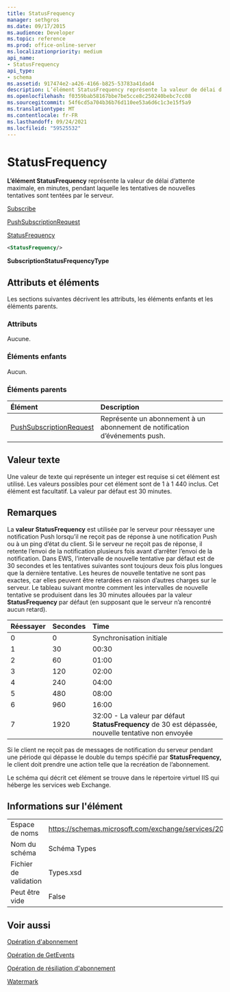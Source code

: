 ```yaml
---
title: StatusFrequency
manager: sethgros
ms.date: 09/17/2015
ms.audience: Developer
ms.topic: reference
ms.prod: office-online-server
ms.localizationpriority: medium
api_name:
- StatusFrequency
api_type:
- schema
ms.assetid: 917474e2-a426-4166-b825-53783a41dad4
description: L’élément StatusFrequency représente la valeur de délai d’attente maximale, en minutes, pendant laquelle les tentatives de nouvelles tentatives sont tentées par le serveur.
ms.openlocfilehash: f0359bab58167bbe7be5cce8c250240bebc7cc08
ms.sourcegitcommit: 54f6cd5a704b36b76d110ee53a6d6c1c3e15f5a9
ms.translationtype: MT
ms.contentlocale: fr-FR
ms.lasthandoff: 09/24/2021
ms.locfileid: "59525532"
---
```

# <a name="statusfrequency"></a>StatusFrequency

**L’élément StatusFrequency** représente la valeur de délai d’attente maximale, en minutes, pendant laquelle les tentatives de nouvelles tentatives sont tentées par le serveur. 
  
[Subscribe](subscribe.md)
  
[PushSubscriptionRequest](pushsubscriptionrequest.md)
  
[StatusFrequency](statusfrequency.md)
  
```XML
<StatusFrequency/>
```

 **SubscriptionStatusFrequencyType**
## <a name="attributes-and-elements"></a>Attributs et éléments

Les sections suivantes décrivent les attributs, les éléments enfants et les éléments parents.
  
### <a name="attributes"></a>Attributs

Aucune.
  
### <a name="child-elements"></a>Éléments enfants

Aucun.
  
### <a name="parent-elements"></a>Éléments parents

|**Élément**|**Description**|
|:-----|:-----|
|[PushSubscriptionRequest](pushsubscriptionrequest.md) <br/> |Représente un abonnement à un abonnement de notification d’événements push.  <br/> |
   
## <a name="text-value"></a>Valeur texte

Une valeur de texte qui représente un integer est requise si cet élément est utilisé. Les valeurs possibles pour cet élément sont de 1 à 1 440 inclus. Cet élément est facultatif. La valeur par défaut est 30 minutes.
  
## <a name="remarks"></a>Remarques

La **valeur StatusFrequency** est utilisée par le serveur pour réessayer une notification Push lorsqu’il ne reçoit pas de réponse à une notification Push ou à un ping d’état du client. Si le serveur ne reçoit pas de réponse, il retente l’envoi de la notification plusieurs fois avant d’arrêter l’envoi de la notification. Dans EWS, l’intervalle de nouvelle tentative par défaut est de 30 secondes et les tentatives suivantes sont toujours deux fois plus longues que la dernière tentative. Les heures de nouvelle tentative ne sont pas exactes, car elles peuvent être retardées en raison d’autres charges sur le serveur. Le tableau suivant montre comment les intervalles de nouvelle tentative se produisent dans les 30 minutes allouées par la valeur **StatusFrequency** par défaut (en supposant que le serveur n’a rencontré aucun retard). 
  
|**Réessayer**|**Secondes**|**Time**|
|:-----|:-----|:-----|
|0  <br/> |0  <br/> |Synchronisation initiale  <br/> |
|1  <br/> |30  <br/> |00:30  <br/> |
|2  <br/> |60  <br/> |01:00  <br/> |
|3  <br/> |120  <br/> |02:00  <br/> |
|4   <br/> |240  <br/> |04:00  <br/> |
|5  <br/> |480  <br/> |08:00  <br/> |
|6   <br/> |960  <br/> |16:00  <br/> |
|7   <br/> |1920  <br/> |32:00 - La valeur par défaut **StatusFrequency** de 30 est dépassée, nouvelle tentative non envoyée  <br/> |
   
Si le client ne reçoit pas de messages de notification du serveur pendant une période qui dépasse le double du temps spécifié par **StatusFrequency,** le client doit prendre une action telle que la recréation de l’abonnement. 
  
Le schéma qui décrit cet élément se trouve dans le répertoire virtuel IIS qui héberge les services web Exchange.
  
## <a name="element-information"></a>Informations sur l'élément

|||
|:-----|:-----|
|Espace de noms  <br/> |https://schemas.microsoft.com/exchange/services/2006/types  <br/> |
|Nom du schéma  <br/> |Schéma Types  <br/> |
|Fichier de validation  <br/> |Types.xsd  <br/> |
|Peut être vide  <br/> |False  <br/> |
   
## <a name="see-also"></a>Voir aussi



[Opération d'abonnement](subscribe-operation.md)
  
[Opération de GetEvents](getevents-operation.md)
  
[Opération de résiliation d'abonnement](unsubscribe-operation.md)
  
[Watermark](watermark.md)

